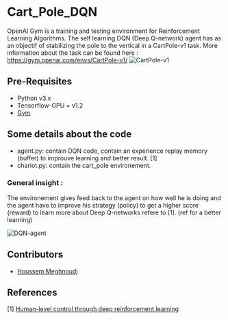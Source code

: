 # Cart_Pole_DQN
OpenAI Gym is a training and testing environment for Reinforcement Learning Algorithms.
The self learning DQN (Deep Q-network) agent has as an objectif of stabilizing the pole to the vertical in a CartPole-v1 task.
More information about the task can be found here : https://gym.openai.com/envs/CartPole-v1/
![CartPole-v1](https://cdn-images-1.medium.com/max/1600/1*oMSg2_mKguAGKy1C64UFlw.gif)

## Pre-Requisites
* Python v3.x
* Tensorflow-GPU = v1.2
* [Gym](https://github.com/openai/gym)

## Some details about the code
* agent.py: contain DQN code, contain an experience replay memory (buffer) to improuve learning and better result. [1]
* chariot.py: contain the cart_pole environement. 

### General insight :
The environement gives feed back to the agent on how well he is doing and the agent have to improve his strategy (policy) to get a higher score (reward)
to learn more about Deep Q-networks refere to [1]. (ref for a better learning)

![DQN-agent](https://user-images.githubusercontent.com/48867769/91851317-3e549400-ec5f-11ea-8015-88931e568863.png)

## Contributors
* [Houssem Meghnoudj](mailto:houssem.meghnoudj@gmail.com)

## References
[1] [Human-level control through deep reinforcement learning](https://www.nature.com/articles/nature14236)
